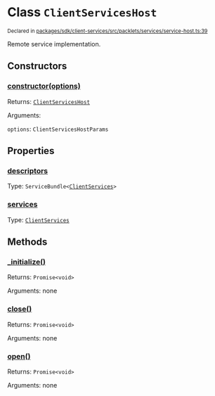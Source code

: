 # Class `ClientServicesHost`
<sub>Declared in [packages/sdk/client-services/src/packlets/services/service-host.ts:39](https://github.com/dxos/protocols/blob/main/packages/sdk/client-services/src/packlets/services/service-host.ts#L39)</sub>


Remote service implementation.

## Constructors
### [constructor(options)](https://github.com/dxos/protocols/blob/main/packages/sdk/client-services/src/packlets/services/service-host.ts#L47)


Returns: <code>[ClientServicesHost](/api/@dxos/client-services/classes/ClientServicesHost)</code>

Arguments: 

`options`: <code>ClientServicesHostParams</code>

## Properties
### [descriptors](https://github.com/dxos/protocols/blob/main/packages/sdk/client-services/src/packlets/services/service-host.ts#L58)
Type: <code>ServiceBundle&lt;[ClientServices](/api/@dxos/client-services/types/ClientServices)&gt;</code>
### [services](https://github.com/dxos/protocols/blob/main/packages/sdk/client-services/src/packlets/services/service-host.ts#L62)
Type: <code>[ClientServices](/api/@dxos/client-services/types/ClientServices)</code>

## Methods
### [_initialize()](https://github.com/dxos/protocols/blob/main/packages/sdk/client-services/src/packlets/services/service-host.ts#L83)


Returns: <code>Promise&lt;void&gt;</code>

Arguments: none
### [close()](https://github.com/dxos/protocols/blob/main/packages/sdk/client-services/src/packlets/services/service-host.ts#L75)


Returns: <code>Promise&lt;void&gt;</code>

Arguments: none
### [open()](https://github.com/dxos/protocols/blob/main/packages/sdk/client-services/src/packlets/services/service-host.ts#L66)


Returns: <code>Promise&lt;void&gt;</code>

Arguments: none